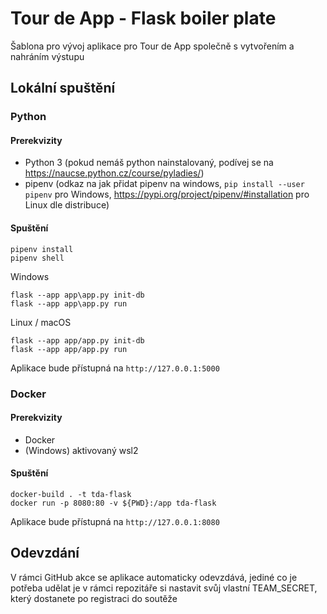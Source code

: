 # Tour de App - Flask boiler plate

Šablona pro vývoj aplikace pro Tour de App společně s vytvořením a nahráním výstupu

## Lokální spuštění

### Python

#### Prerekvizity
- Python 3 (pokud nemáš python nainstalovaný, podívej se na https://naucse.python.cz/course/pyladies/)
- pipenv (odkaz na jak přidat pipenv na windows, `pip install --user pipenv` pro Windows, https://pypi.org/project/pipenv/#installation pro Linux dle distribuce) 
#### Spuštění


```
pipenv install
pipenv shell
````

Windows
````
flask --app app\app.py init-db
flask --app app\app.py run
````


Linux / macOS
````
flask --app app/app.py init-db
flask --app app/app.py run
````
Aplikace bude přístupná na `http://127.0.0.1:5000`

### Docker 
#### Prerekvizity
- Docker
- (Windows) aktivovaný wsl2 

#### Spuštění
```
docker-build . -t tda-flask
docker run -p 8080:80 -v ${PWD}:/app tda-flask
```


Aplikace bude přístupná na `http://127.0.0.1:8080`

## Odevzdání
V rámci GitHub akce se aplikace automaticky odevzdává, jediné co je potřeba udělat je v rámci repozitáře si nastavit svůj vlastní TEAM\_SECRET, který dostanete po registraci do soutěže